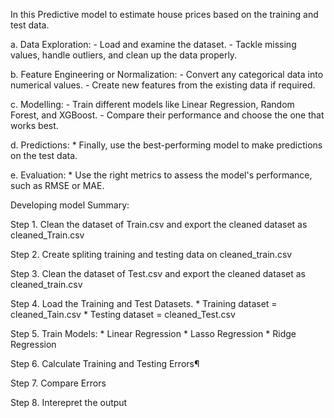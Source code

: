 In this Predictive model to estimate house prices based on the training and test data.

 a. Data Exploration:
      - Load and examine the dataset.
      - Tackle missing values, handle outliers, and clean up the data properly.
        
 b. Feature Engineering or Normalization:
      - Convert any categorical data into numerical values.
      - Create new features from the existing data if required.

 c. Modelling:
      - Train different models like Linear Regression, Random Forest, and XGBoost.
      - Compare their performance and choose the one that works best.

 d. Predictions:
      * Finally, use the best-performing model to make predictions on the test data.

 e. Evaluation:
      * Use the right metrics to assess the model's performance, such as RMSE or MAE.

Developing model Summary:

Step 1. Clean the dataset of Train.csv and export the cleaned dataset as cleaned_Train.csv

Step 2. Create spliting training and testing data on cleaned_train.csv

Step 3. Clean the dataset of Test.csv and export the cleaned dataset as cleaned_train.csv

Step 4. Load the Training and Test Datasets.
               * Training dataset = cleaned_Tain.csv
               * Testing dataset = cleaned_Test.csv

Step 5. Train Models:
               * Linear Regression
               * Lasso Regression
               * Ridge Regression
    
Step 6. Calculate Training and Testing Errors¶

Step 7. Compare Errors

Step 8. Interepret the output
